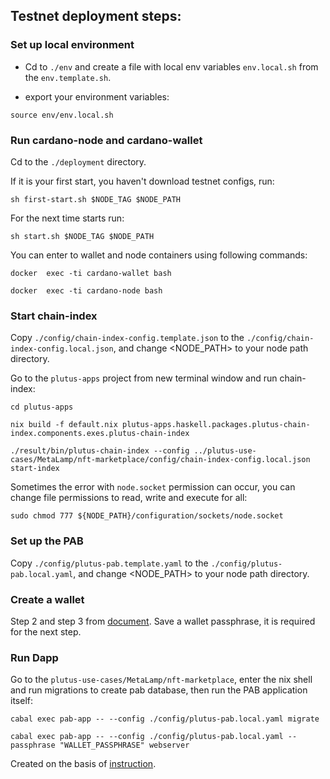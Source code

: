 ## Testnet deployment steps:

### Set up local environment

- Cd to `./env` and create a file with local env variables `env.local.sh` from the `env.template.sh`.

- export your environment variables:

```
source env/env.local.sh
```

### Run cardano-node and cardano-wallet

Cd to the `./deployment` directory.

If it is your first start, you haven't download testnet configs, run: 

```
sh first-start.sh $NODE_TAG $NODE_PATH
```

For the next time starts run:

```
sh start.sh $NODE_TAG $NODE_PATH
```

You can enter to wallet and node containers using following commands:

```
docker  exec -ti cardano-wallet bash

docker  exec -ti cardano-node bash
```

### Start chain-index

Copy `./config/chain-index-config.template.json` to the `./config/chain-index-config.local.json`, and change <NODE_PATH> to your node path directory.

Go to the `plutus-apps` project from new terminal window and run chain-index:

```
cd plutus-apps

nix build -f default.nix plutus-apps.haskell.packages.plutus-chain-index.components.exes.plutus-chain-index

./result/bin/plutus-chain-index --config ../plutus-use-cases/MetaLamp/nft-marketplace/config/chain-index-config.local.json start-index
```

Sometimes the error with `node.socket` permission can occur, you can change file permissions to read, write and execute for all:

```
sudo chmod 777 ${NODE_PATH}/configuration/sockets/node.socket
```

### Set up the PAB

Copy `./config/plutus-pab.template.yaml` to the `./config/plutus-pab.local.yaml`, and change <NODE_PATH> to your node path directory.

### Create a wallet

Step 2 and step 3 from [document](https://gist.github.com/mikekeke/883d56c38e0237444ac98ae5257e174f).
Save a wallet passphrase, it is required for the next step.

### Run Dapp

Go to the `plutus-use-cases/MetaLamp/nft-marketplace`, enter the nix shell and run migrations to create pab database, then run the PAB application itself:

```
cabal exec pab-app -- --config ./config/plutus-pab.local.yaml migrate 

cabal exec pab-app -- --config ./config/plutus-pab.local.yaml --passphrase "WALLET_PASSPHRASE" webserver  
```

Created on the basis of [instruction](https://gist.github.com/mikekeke/883d56c38e0237444ac98ae5257e174f).
